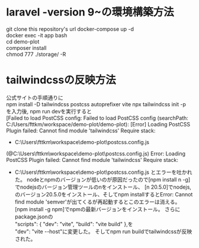# laravel -version 9~の環境構築方法  
git clone this repository's url
docker-compose up -d  
docker exec -it app bash  
cd demo-plot  
composer install  
chmod 777 ./storage/ -R  

# tailwindcssの反映方法
公式サイトの手順通りに  
npm install -D tailwindcss postcss autoprefixer vite
npx tailwindcss init -p  
を入力後, npm run devを実行すると  
[Failed to load PostCSS config: Failed to load PostCSS config (searchPath: C:/Users/fttkm/workspace/demo-plot/demo-plot): [Error] Loading PostCSS Plugin failed: Cannot find module 'tailwindcss'
Require stack:
- C:\Users\fttkm\workspace\demo-plot\postcss.config.js

(@C:\Users\fttkm\workspace\demo-plot\postcss.config.js)
Error: Loading PostCSS Plugin failed: Cannot find module 'tailwindcss'
Require stack:
- C:\Users\fttkm\workspace\demo-plot\postcss.config.js
とエラーを吐かれた。
nodeとnpmのバージョンが低いのが原因だったので[npm install n -g]でnodejsのバージョン管理ツールのnをインストール、
[n 20.5.0]でnodejs,のバージョン20.5.0をインストール、そしてnpm installするとError: Cannot find module 'semver'が出てくるが再起動するとこのエラーは消える。
[npm install -g npm]でnpmの最新バージョンをインストール。
さらに  
package.jsonの  
"scripts": {
        "dev": "vite",
        "build": "vite build"
    },を  
  "dev": "vite --host"に変更した。
  そしてnpm run buildでtailwindcssが反映された。  


